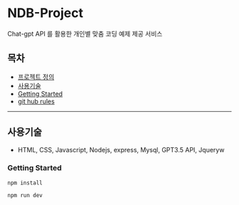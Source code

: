 
# NDB-Project
Chat-gpt API 를 활용한 개인별 맞춤 코딩 예제 제공 서비스

## 목차
- [프로젝트 정의](#NDB-Project)
- [사용기술](#사용기술)
- [Getting Started](#Getting-Started)
- [git hub rules](https://github.com/eunwooGOD/NDB-Project/blob/main/docs/git%20rules.md)
---
## 사용기술
- HTML, CSS, Javascript, Nodejs, express, Mysql, GPT3.5 API, Jqueryw

### Getting Started

```
npm install
```
```
npm run dev
```

